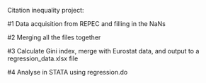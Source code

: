 Citation inequality project:

#1 Data acquisition from REPEC and filling in the NaNs

#2 Merging all the files together

#3 Calculate Gini index, merge with Eurostat data, and output to a regression_data.xlsx file

#4 Analyse in STATA using regression.do
